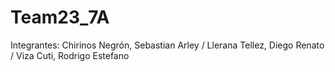 # Team23_7A
Integrantes: Chirinos Negrón, Sebastian Arley / Llerana Tellez, Diego Renato / Viza Cuti, Rodrigo Estefano
